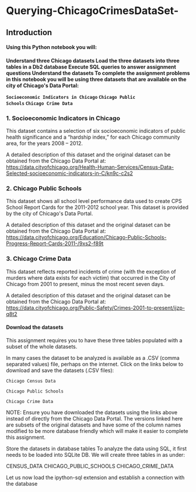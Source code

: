 # Querying-ChicagoCrimesDataSet-
<html>
  <body>
    <h2>Introduction</h2>

<h4>Using this Python notebook you will:<h4>

Understand three Chicago datasets
Load the three datasets into three tables in a Db2 database
Execute SQL queries to answer assignment questions
Understand the datasets
To complete the assignment problems in this notebook you will be using three datasets that are available on the city of Chicago's Data Portal:

  <code>Socioeconomic Indicators in Chicago</code>
  <code>Chicago Public Schools</code>
  <code>Chicago Crime Data</code>

  <h3>1. Socioeconomic Indicators in Chicago</h3>
This dataset contains a selection of six socioeconomic indicators of public health significance and a “hardship index,” for each Chicago community area, for the years 2008 – 2012.

A detailed description of this dataset and the original dataset can be obtained from the Chicago Data Portal at: https://data.cityofchicago.org/Health-Human-Services/Census-Data-Selected-socioeconomic-indicators-in-C/kn9c-c2s2

  <h3>2. Chicago Public Schools</h3>
This dataset shows all school level performance data used to create CPS School Report Cards for the 2011-2012 school year. This dataset is provided by the city of Chicago's Data Portal.

A detailed description of this dataset and the original dataset can be obtained from the Chicago Data Portal at: https://data.cityofchicago.org/Education/Chicago-Public-Schools-Progress-Report-Cards-2011-/9xs2-f89t

  <h3>3. Chicago Crime Data</h3>
This dataset reflects reported incidents of crime (with the exception of murders where data exists for each victim) that occurred in the City of Chicago from 2001 to present, minus the most recent seven days.

A detailed description of this dataset and the original dataset can be obtained from the Chicago Data Portal at: https://data.cityofchicago.org/Public-Safety/Crimes-2001-to-present/ijzp-q8t2

<h4>Download the datasets</h4>
This assignment requires you to have these three tables populated with a subset of the whole datasets.

In many cases the dataset to be analyzed is available as a .CSV (comma separated values) file, perhaps on the internet. Click on the links below to download and save the datasets (.CSV files):

  <code>Chicago Census Data</code>

  <code>Chicago Public Schools</code>

  <code>Chicago Crime Data</code>

NOTE: Ensure you have downloaded the datasets using the links above instead of directly from the Chicago Data Portal. The versions linked here are subsets of the original datasets and have some of the column names modified to be more database friendly which will make it easier to complete this assignment.

Store the datasets in database tables
To analyze the data using SQL, it first needs to be loaded into SQLite DB. We will create three tables in as under:

CENSUS_DATA
CHICAGO_PUBLIC_SCHOOLS
CHICAGO_CRIME_DATA
  
Let us now load the ipython-sql extension and establish a connection with the database
</body>
  </html>
